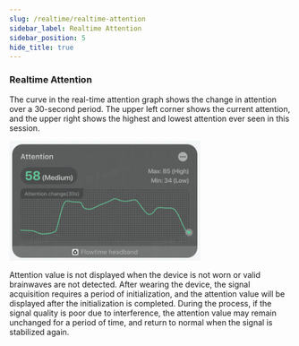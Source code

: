 ```yaml
---
slug: /realtime/realtime-attention
sidebar_label: Realtime Attention
sidebar_position: 5
hide_title: true
---
```


### Realtime Attention

The curve in the real-time attention graph shows the change in attention over a 30-second period. The upper left corner shows the current attention, and the upper right shows the highest and lowest attention ever seen
in this session.

![Realtime Attention](ImagesK/22.PNG)

Attention value is not displayed when the device is not worn or valid brainwaves are not detected. After wearing the device, the signal acquisition requires a period of initialization, and the attention value will be displayed after the initialization is completed. During the process, if the signal quality is poor due to interference, the attention value may remain unchanged for a period of time, and return to normal when the signal is stabilized again.

